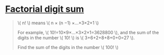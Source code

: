 # [Factorial digit sum](https://projecteuler.net/problem=20)

> \\( n! \\) means \\( n × (n  −1) ×...×3×2×1 \\)
> 
> For example, \\( 10!=10×9×...×3×2×1=3628800 \\),
> and the sum of the digits in the number \\( 10! \\) is \\( 3+6+2+8+8+0+0=27 \\).
> 
> Find the sum of the digits in the number \\( 100! \\)
